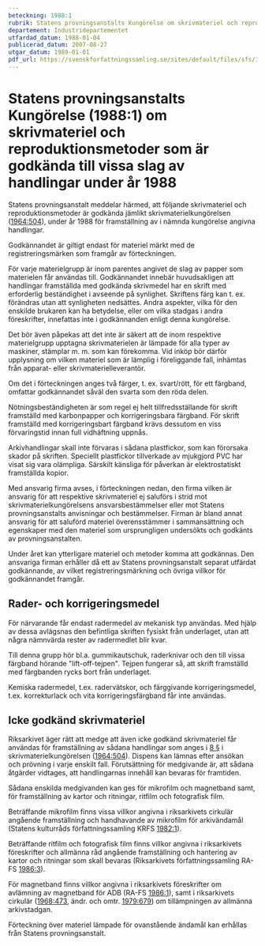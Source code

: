 ```yaml
---
beteckning: 1988:1
rubrik: Statens provningsanstalts Kungörelse om skrivmateriel och reproduktionsmetoder som är godkända till vissa slag av handlingar under år 1988
departement: Industridepartementet
utfardad_datum: 1988-01-04
publicerad_datum: 2007-08-27
utgar_datum: 1989-01-01
pdf_url: https://svenskforfattningssamling.se/sites/default/files/sfs/1988-01/SFS1988-1.pdf
---
```


# Statens provningsanstalts Kungörelse (1988:1) om skrivmateriel och reproduktionsmetoder som är godkända till vissa slag av handlingar under år 1988

Statens provningsanstalt meddelar härmed, att följande skrivmateriel och reproduktionsmetoder är godkända jämlikt skrivmaterielkungörelsen ([1964:504](https://selex.se/eli/sfs/1964/504)), under år 1988 för framställning av i nämnda kungörelse angivna handlingar.

Godkännandet är giltigt endast för materiel märkt med de registreringsmärken som framgår av förteckningen.

För varje materielgrupp är inom parentes angivet de slag av papper som materielen får användas till. Godkännandet innebär huvudsakligen att handlingar framställda med godkända skrivmedel har en skrift med erforderlig beständighet i avseende på synlighet. Skriftens färg kan t. ex. förändras utan att synligheten nedsättes. Andra aspekter, vilka för den enskilde brukaren kan ha betydelse, eller om vilka stadgas i andra föreskrifter, innefattas inte i godkännanden enligt denna kungörelse.

Det bör även påpekas att det inte är säkert att de inom respektive materielgrupp upptagna skrivmaterielen är lämpade för alla typer av maskiner, stämplar m. m. som kan förekomma. Vid inköp bör därför upplysning om vilken materiel som är lämplig i föreliggande fall, inhämtas från apparat- eller skrivmaterielleverantör.

Om det i förteckningen anges två färger, t. ex. svart/rött, för ett färgband, omfattar godkännandet såväl den svarta som den röda delen.

Nötningsbeständigheten är som regel ej helt tillfredsställande för skrift framställd med karbonpapper och korrigeringsbara färgband. För skrift framställd med korrigeringsbart färgband krävs dessutom en viss förvaringstid innan full vidhäftning uppnås.

Arkivhandlingar skall inte förvaras i sådana plastfickor, som kan förorsaka skador på skriften. Speciellt plastfickor tillverkade av mjukgjord PVC har visat sig vara olämpliga. Särskilt känsliga för påverkan är elektrostatiskt framställda kopior.

Med ansvarig firma avses, i förteckningen nedan, den firma vilken är ansvarig för att respektive skrivmateriel ej saluförs i strid mot skrivmaterielkungörelsens ansvarsbestämmelser eller mot Statens provningsanstalts anvisningar och bestämmelser. Firman är bland annat ansvarig för att saluförd materiel överensstämmer i sammansättning och egenskaper med den materiel som ursprungligen undersökts och godkänts av provningsanstalten.

Under året kan ytterligare materiel och metoder komma att godkännas. Den ansvariga firman erhåller då ett av Statens provningsanstalt separat utfärdat godkännande, av vilket registreringsmärkning och övriga villkor för godkännandet framgår.

## Rader- och korrigeringsmedel

För närvarande får endast radermedel av mekanisk typ användas. Med hjälp av dessa avlägsnas den befintliga skriften fysiskt från underlaget, utan att några nämnvärda rester av radermedlet blir kvar.

Till denna grupp hör bl.a. gummikautschuk, raderknivar och den till vissa färgband hörande "lift-off-tejpen". Tejpen fungerar så, att skrift framställd med färgbanden rycks bort från underlaget.

Kemiska radermedel, t.ex. radervätskor, och färggivande korrigeringsmedel, t.ex. korrekturlack och vita korrigeringsfärgband får inte användas.

## Icke godkänd skrivmateriel

Riksarkivet äger rätt att medge att även icke godkänd skrivmateriel får användas för framställning av sådana handlingar som anges i [8 §](#8) i skrivmaterielkungörelsen ([1964:504](https://selex.se/eli/sfs/1964/504)). Dispens kan lämnas efter ansökan och prövning i varje enskilt fall. Förutsättning för medgivande är, att sådana åtgärder vidtages, att handlingarnas innehåll kan bevaras för framtiden.

Sådana enskilda medgivanden kan ges för mikrofilm och magnetband samt, för framställning av kartor och ritningar, ritfilm och fotografisk film.

Beträffande mikrofilm finns vissa villkor angivna i riksarkivets cirkulär angående framställning och handhavande av mikrofilm för arkivändamål (Statens kulturråds författningssamling KRFS [1982:1](https://selex.se/eli/sfs/1982/1)).

Beträffande ritfilm och fotografisk film finns villkor angivna i riksarkivets föreskrifter och allmänna råd angående framställning och hantering av kartor och ritningar som skall bevaras (Riksarkivets författningssamling RA-FS [1986:3](https://selex.se/eli/sfs/1986/3)).

För magnetband finns villkor angivna i riksarkivets föreskrifter om avlämning av magnetband för ADB (RA-FS [1986:1](https://selex.se/eli/sfs/1986/1)), samt i riksarkivets cirkulär ([1968:473](https://selex.se/eli/sfs/1968/473), ändr. och omtr. [1979:679](https://selex.se/eli/sfs/1979/679)) om tillämpningen av allmänna arkivstadgan.

Förteckning över materiel lämpade för ovanstående ändamål kan erhållas från Statens provningsanstalt.